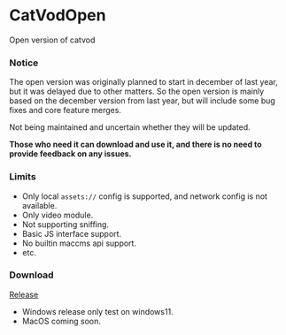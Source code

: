 # CatVodOpen
Open version of catvod

### **Notice**

The open version was originally planned to start in december of last year, but it was delayed due to other matters. So the open version is mainly based on the december version from last year, but will include some bug fixes and core feature merges.

Not being maintained and uncertain whether they will be updated.

**Those who need it can download and use it, and there is no need to provide feedback on any issues.**

### **Limits**

- Only local `assets://` config is supported, and network config is not available. 
- Only video module.
- Not supporting sniffing.
- Basic JS interface support.
- No builtin maccms api support.
- etc.

### **Download**
[Release](https://github.com/catvod/CatVodOpen/releases)

- Windows release only test on windows11.
- MacOS coming soon.
